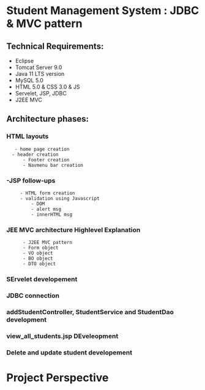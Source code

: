 # Student Management System :  JDBC & MVC pattern

## Technical Requirements:
- Eclipse
- Tomcat Server 9.0
- Java 11 LTS version
- MySQL 5.0
- HTML 5.0 & CSS 3.0 & JS 
- Servelet, JSP, JDBC
- J2EE MVC

## Architecture phases: 

### HTML layouts
       - home page creation
      - header creation
		  - Footer creation
		  - Navmenu bar creation

### -JSP follow-ups
         - HTML form creation
         - validation using Javascript
             - DOM
             - alert msg
             - innerHTML msg
### JEE MVC architecture Highlevel Explanation
          - J2EE MVC pattern
          - Form object
          - VO object
          - BO object
          - DTO object
### SErvelet developement
### JDBC connection
### addStudentController, StudentService and StudentDao development
### view_all_students.jsp DEveleopment
### Delete and update student developement


# Project Perspective
![]()

	  




 
